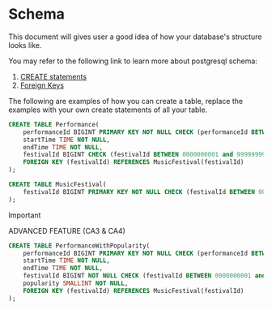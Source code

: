 # Schema

This document will gives user a good idea of how your database's  structure looks like.

You may refer to the following link to learn more about postgresql schema:

1. [CREATE statements](https://www.postgresqltutorial.com/postgresql-create-table/)
2. [Foreign Keys](https://www.postgresqltutorial.com/postgresql-foreign-key/)

The following are examples of how you can create a table, replace the examples with your own create statements of all your table.

```sql
CREATE TABLE Performance(
    performanceId BIGINT PRIMARY KEY NOT NULL CHECK (performanceId BETWEEN 0000000001 and 9999999999) UNIQUE,
    startTime TIME NOT NULL,
    endTime TIME NOT NULL,
    festivalId BIGINT CHECK (festivalId BETWEEN 0000000001 and 9999999999),
    FOREIGN KEY (festivalId) REFERENCES MusicFestival(festivalId)
);
```

```sql
CREATE TABLE MusicFestival(
    festivalId BIGINT PRIMARY KEY NOT NULL CHECK (festivalId BETWEEN 0000000001 AND 9999999999)
);
```

> [!IMPORTANT]
> ADVANCED FEATURE (CA3 & CA4)
```sql
CREATE TABLE PerformanceWithPopularity(
    performanceId BIGINT PRIMARY KEY NOT NULL CHECK (performanceId BETWEEN 0000000001 and 9999999999) UNIQUE,
    startTime TIME NOT NULL,
    endTime TIME NOT NULL,
    festivalId BIGINT NOT NULL CHECK (festivalId BETWEEN 0000000001 and 9999999999),
    popularity SMALLINT NOT NULL,
    FOREIGN KEY (festivalId) REFERENCES MusicFestival(festivalId)
);
```
